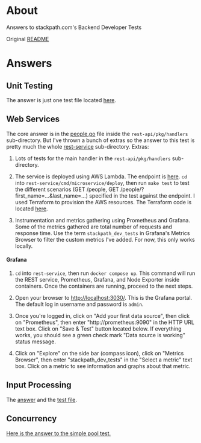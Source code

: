 # About

Answers to stackpath.com's Backend Developer Tests

Original [README](https://github.com/stackpath/backend-developer-tests)

# Answers

## Unit Testing

The answer is just one test file located [here](https://github.com/software-engr-full-stack/backend-developer-tests/blob/master/unit-testing/pkg/fizzbuzz/fizzbuzz_test.go).

## Web Services

The core answer is in the [people.go](https://github.com/software-engr-full-stack/backend-developer-tests/blob/master/rest-service/pkg/handlers/people.go) file inside the `rest-api/pkg/handlers` sub-directory. But I've thrown a bunch of extras so the answer to this test is pretty much the whole [rest-service](https://github.com/software-engr-full-stack/backend-developer-tests/tree/master/rest-service) sub-directory. Extras:

1. Lots of tests for the main handler in the `rest-api/pkg/handlers` sub-directory.

2. The service is deployed using AWS Lambda. The endpoint is [here](https://xflrazp4w3.execute-api.us-west-1.amazonaws.com/people/).
`cd` into `rest-service/cmd/microservice/deploy`, then run `make test` to test the different scenarios (GET /people, GET /people/?first_name=...&last_name=...) specified in the test against the endpoint. I used Terraform to provision the AWS resources. The Terraform code is located [here](https://github.com/software-engr-full-stack/backend-developer-tests/tree/master/rest-service/cmd/microservice/deploy).

3. Instrumentation and metrics gathering using Prometheus and Grafana. Some of the metrics gathered are total number of requests and response time. Use the term `stackpath_dev_tests` in Grafana's Metrics Browser to filter the custom metrics I've added. For now, this only works locally.

#### Grafana

1. `cd` into `rest-service`, then run `docker compose up`. This command will run the REST service, Prometheus, Grafana, and Node Exporter inside containers. Once the containers are running, proceed to the next steps.

2. Open your browser to [http://localhost:3030/](http://localhost:3030/). This is the Grafana portal. The default log in username and password is `admin`.

3. Once you're logged in, click on "Add your first data source", then click on "Prometheus", then enter "http://prometheus:9090" in the HTTP URL text box. Click on "Save & Test" button located below. If everything works, you should see a green check mark "Data source is working" status message.

4. Click on "Explore" on the side bar (compass icon), click on "Metrics Browser", then enter "stackpath_dev_tests" in the "Select a metric" text box. Click on a metric to see information and graphs about that metric.

## Input Processing

The [answer](https://github.com/software-engr-full-stack/backend-developer-tests/blob/master/input-processing/pkg/inputprocessor/inputprocessor.go) and the [test file](https://github.com/software-engr-full-stack/backend-developer-tests/blob/master/input-processing/test/pkg/inputprocessor/inputprocessor_test.go).

## Concurrency

[Here is the answer to the simple pool test.](https://github.com/software-engr-full-stack/backend-developer-tests/blob/master/concurrency/pkg/concurrency/simple_pool.go)
